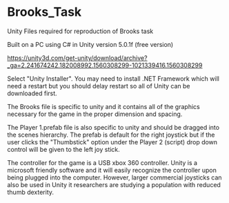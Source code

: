 # Brooks_Task
Unity Files required for reproduction of Brooks task

Built on a PC using C# in Unity version 5.0.1f (free version)

https://unity3d.com/get-unity/download/archive?_ga=2.241674242.182008992.1560308299-1021339416.1560308299

Select "Unity Installer". You may need to install .NET Framework which will need a restart but you should delay restart so all of Unity can be downloaded first.

The Brooks file is specific to unity and it contains all of the graphics necessary for the game in the proper dimension and spacing.

The Player 1.prefab file is also specific to unity and should be dragged into the scenes hierarchy. The prefab is default for the right joystick but if the user clicks the "Thumbstick" option under the Player 2 (script) drop down control will be given to the left joy stick.

The controller for the game is a USB xbox 360 controller. Unity is a microsoft friendly software and it will easily recognize the controller upon being plugged into the computer. However, larger commercial joysticks can also be used in Unity it researchers are studying a population with reduced thumb dexterity. 
